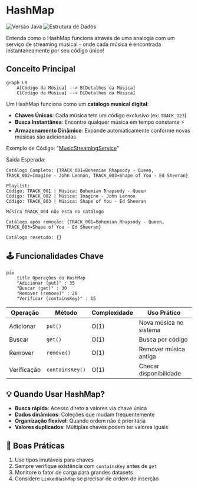# HashMap

![Versão Java](https://img.shields.io/badge/Java-17%2B-blue)
![Estrutura de Dados](https://img.shields.io/badge/Tipo-Key%2FValue_Store-green)

Entenda como o HashMap funciona através de uma analogia com um serviço de streaming musical - onde cada música é encontrada instantaneamente por seu código único!

## Conceito Principal
```mermaid
graph LR
    A[Código da Música] --> B[Detalhes da Música]
    C[Código da Música] --> D[Detalhes da Música]
```

Um HashMap funciona como um **catálogo musical digital**:
- **Chaves Únicas**: Cada música tem um código exclusivo (ex: `TRACK_123`)
- **Busca Instantânea**: Encontre qualquer música em tempo constante ⚡
- **Armazenamento Dinâmico**: Expande automaticamente conforme novas músicas são adicionadas

Exemplo de Código: "[MusicStreamingService](/src/DataStructure/HashMap/MusicStreamingService.java)"

Saída Esperada:
```text
Catálogo Completo: {TRACK_001=Bohemian Rhapsody - Queen, TRACK_002=Imagine - John Lennon, TRACK_003=Shape of You - Ed Sheeran}

Playlist:
Código: TRACK_001 | Música: Bohemian Rhapsody - Queen
Código: TRACK_002 | Música: Imagine - John Lennon
Código: TRACK_003 | Música: Shape of You - Ed Sheeran

Música TRACK_004 não está no catálogo

Catálogo após remoção: {TRACK_001=Bohemian Rhapsody - Queen, TRACK_003=Shape of You - Ed Sheeran}

Catálogo resetado: {}
```

## 🕹️ Funcionalidades Chave
```mermaid
pie
    title Operações do HashMap
    "Adicionar (put)" : 35
    "Buscar (get)" : 30
    "Remover (remove)" : 20
    "Verificar (containsKey)" : 15
```

| Operação      | Método          | Complexidade | Uso Prático            |
|---------------|-----------------|--------------|------------------------|
| Adicionar     | `put()`         | O(1)         | Nova música no sistema |
| Buscar        | `get()`         | O(1)         | Busca por código       |
| Remover       | `remove()`      | O(1)         | Remover música antiga  |
| Verificação   | `containsKey()` | O(1)         | Checar disponibilidade |

## 💡 Quando Usar HashMap?
- **Busca rápida**: Acesso direto a valores via chave única
- **Dados dinâmicos**: Coleções que mudam frequentemente
- **Organização flexível**: Quando ordem não é prioritária
- **Valores duplicados**: Múltiplas chaves podem ter valores iguais

## 🚨 Boas Práticas
1. Use tipos imutáveis para chaves
2. Sempre verifique existência com `containsKey` antes de `get`
3. Monitore o fator de carga para grandes datasets
4. Considere `LinkedHashMap` se precisar de ordem de inserção
